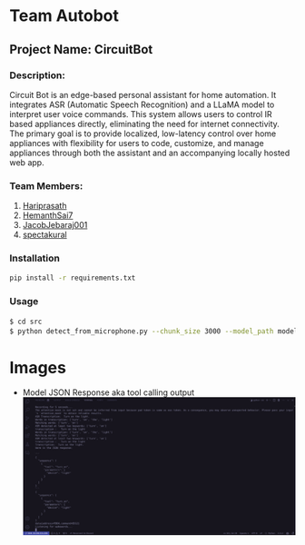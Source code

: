 # Team Autobot
## Project Name: CircuitBot

### Description:
Circuit Bot is an edge-based personal assistant for home automation. It integrates ASR (Automatic Speech Recognition) and a LLaMA model to interpret user voice commands. This system allows users to control IR  based appliances directly, eliminating the need for internet connectivity. The primary goal is to provide localized, low-latency control over home appliances with flexibility for users to code, customize, and manage appliances through both the assistant and an accompanying locally hosted web app.

### Team Members:
1. [Hariprasath](https://github.com/hari-110)
2. [HemanthSai7](https://github.com/HemanthSai7)
3. [JacobJebaraj001](https://github.com/jacobjebaraj001)
4. [spectakural](https://github.com/spectakural)

### Installation
```bash
pip install -r requirements.txt
```

### Usage
```bash
$ cd src
$ python detect_from_microphone.py --chunk_size 3000 --model_path models/dnn_circuit_bot_3.onnx
```


# Images
- Model JSON Response aka tool calling output 
![CircuitBot](assets/tool_Call.png)
